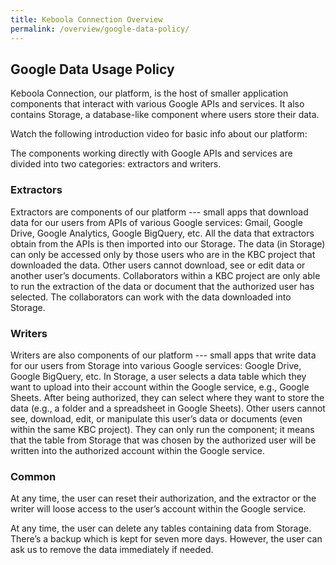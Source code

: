 ```yaml
---
title: Keboola Connection Overview
permalink: /overview/google-data-policy/
---
```


## Google Data Usage Policy
Keboola Connection, our platform, is the host of smaller application components that interact with various Google APIs and services. 
It also contains Storage, a database-like component where users store their data.

Watch the following introduction video for basic info about our platform:

The components working directly with Google APIs and services are divided into two categories: extractors and writers.


### Extractors
Extractors are components of our platform --- small apps that download data for our users from APIs of various Google services: 
Gmail, Google Drive, Google Analytics, Google BigQuery, etc.
All the data that extractors obtain from the APIs is then imported into our Storage.
The data (in Storage) can only be accessed only by those users who are in the KBC project that downloaded the data.
Other users cannot download, see or edit data or another user’s documents. Collaborators within a KBC project are only able to run 
the extraction of the data or document that the authorized user has selected. The collaborators can work with the data downloaded into Storage.

### Writers
Writers are also components of our platform --- small apps that write data for our users from Storage into various Google services: Google Drive, Google BigQuery, etc.
In Storage, a user selects a data table which they want to upload into their account within the Google service, e.g., Google Sheets.
After being authorized, they can select where they want to store the data (e.g., a folder and a spreadsheet in Google Sheets).
Other users cannot see, download, edit, or manipulate this user’s data or documents (even within the same KBC project). 
They can only run the component; it means that the table from Storage that was chosen by the authorized user will be written into the authorized account within the Google service.

### Common
At any time, the user can reset their authorization, and the extractor or the writer will loose access to the user’s account within the Google service.

At any time, the user can delete any tables containing data from Storage. There’s a backup which is kept for seven more days. 
However, the user can ask us to remove the data immediately if needed.
